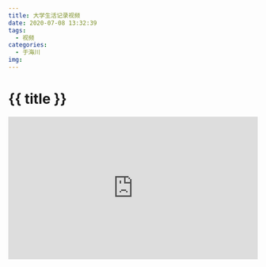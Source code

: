 ```yaml
---
title: 大学生活记录视频
date: 2020-07-08 13:32:39
tags:
  - 视频
categories:
  - 于海川
img:
---
```


# {{ title }}





<iframe src="https://player.bilibili.com/player.html?aid=201323745&bvid=BV1ez411v77G&cid=210080736&page=1" style="width:100%;height: 30vw;" scrolling="no" border="0" frameborder="no" framespacing="0" allowfullscreen="true"> </iframe>    